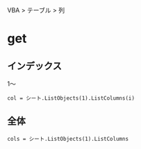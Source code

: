 VBA > テーブル > 列
# get
## インデックス
1～  
```vba
col = シート.ListObjects(1).ListColumns(i)
```

## 全体
```vba
cols = シート.ListObjects(1).ListColumns
```
